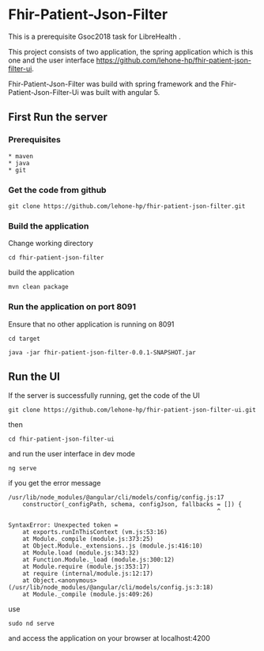 # Fhir-Patient-Json-Filter
This is a prerequisite Gsoc2018 task for LibreHealth .

This project consists of two application, the spring application which is this one and the user interface https://github.com/lehone-hp/fhir-patient-json-filter-ui. 

Fhir-Patient-Json-Filter was build with spring framework and the Fhir-Patient-Json-Filter-Ui was built with angular 5.

## First Run the server

### Prerequisites
    * maven
    * java
    * git
    
### Get the code from github

    git clone https://github.com/lehone-hp/fhir-patient-json-filter.git

### Build the application
Change working directory

    cd fhir-patient-json-filter
    
build the application

    mvn clean package
    
### Run the application on port 8091
Ensure that no other application is running on 8091

    cd target
    
    java -jar fhir-patient-json-filter-0.0.1-SNAPSHOT.jar
    
## Run the UI
If the server is successfully running, get the code of the UI 

    git clone https://github.com/lehone-hp/fhir-patient-json-filter-ui.git 
    
then 

    cd fhir-patient-json-filter-ui
    
and run the user interface in dev mode
    
    ng serve
    
if you get the error message 

    /usr/lib/node_modules/@angular/cli/models/config/config.js:17
        constructor(_configPath, schema, configJson, fallbacks = []) {
                                                               ^
    
    SyntaxError: Unexpected token =
        at exports.runInThisContext (vm.js:53:16)
        at Module._compile (module.js:373:25)
        at Object.Module._extensions..js (module.js:416:10)
        at Module.load (module.js:343:32)
        at Function.Module._load (module.js:300:12)
        at Module.require (module.js:353:17)
        at require (internal/module.js:12:17)
        at Object.<anonymous> (/usr/lib/node_modules/@angular/cli/models/config.js:3:18)
        at Module._compile (module.js:409:26)

use 
    
    sudo nd serve
    
and access the application on your browser at localhost:4200